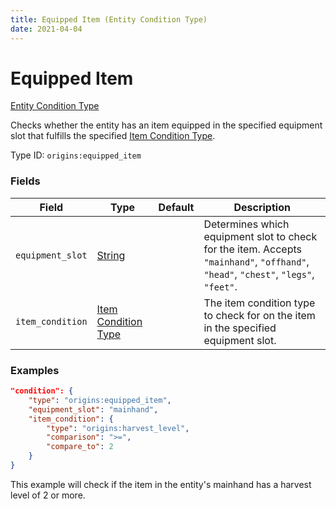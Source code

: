 ```yaml
---
title: Equipped Item (Entity Condition Type)
date: 2021-04-04
---
```


# Equipped Item

[Entity Condition Type](../entity_condition_types.md)

Checks whether the entity has an item equipped in the specified equipment slot that fulfills the specified [Item Condition Type](../item_condition_types.md).

Type ID: `origins:equipped_item`


### Fields

Field  | Type | Default | Description
-------|------|---------|-------------
`equipment_slot` | [String](../data_types/string.md) | | Determines which equipment slot to check for the item. Accepts `"mainhand"`, `"offhand"`, `"head"`, `"chest"`, `"legs"`, `"feet"`.
`item_condition` | [Item Condition Type](../item_condition_types.md) | | The item condition type to check for on the item in the specified equipment slot.


### Examples

```json
"condition": {
    "type": "origins:equipped_item",
    "equipment_slot": "mainhand",
    "item_condition": {
        "type": "origins:harvest_level",
        "comparison": ">=",
        "compare_to": 2
    }
}
```

This example will check if the item in the entity's mainhand has a harvest level of 2 or more.
